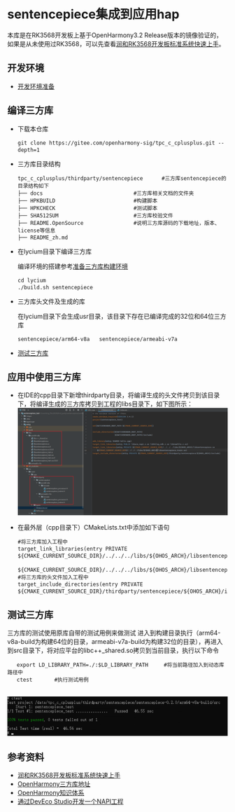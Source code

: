 # sentencepiece集成到应用hap

本库是在RK3568开发板上基于OpenHarmony3.2 Release版本的镜像验证的，如果是从未使用过RK3568，可以先查看[润和RK3568开发板标准系统快速上手](https://gitee.com/openharmony-sig/knowledge_demo_temp/tree/master/docs/rk3568_helloworld)。

## 开发环境

- [开发环境准备](../../../docs/hap_integrate_environment.md)

## 编译三方库

- 下载本仓库

  ```shell
  git clone https://gitee.com/openharmony-sig/tpc_c_cplusplus.git --depth=1
  ```

- 三方库目录结构

  ```shell
  tpc_c_cplusplus/thirdparty/sentencepiece      #三方库sentencepiece的目录结构如下
  ├── docs                             #三方库相关文档的文件夹
  ├── HPKBUILD                         #构建脚本
  ├── HPKCHECK                         #测试脚本
  ├── SHA512SUM                        #三方库校验文件
  ├── README.OpenSource                #说明三方库源码的下载地址，版本、license等信息
  ├── README_zh.md   
  ```
  
- 在lycium目录下编译三方库

  编译环境的搭建参考[准备三方库构建环境](../../../lycium/README.md#1编译环境准备)

  ```shell
  cd lycium
  ./build.sh sentencepiece
  ```

- 三方库头文件及生成的库

  在lycium目录下会生成usr目录，该目录下存在已编译完成的32位和64位三方库

  ```shell
  sentencepiece/arm64-v8a   sentencepiece/armeabi-v7a
  ```
  
- [测试三方库](#测试三方库)

## 应用中使用三方库

- 在IDE的cpp目录下新增thirdparty目录，将编译生成的头文件拷贝到该目录下，将编译生成的三方库拷贝到工程的libs目录下，如下图所示：
  &nbsp;![thirdparty_install_dir](pic/sentencepiece_install_dir.png)

- 在最外层（cpp目录下）CMakeLists.txt中添加如下语句

  ```shell
  #将三方库加入工程中
  target_link_libraries(entry PRIVATE ${CMAKE_CURRENT_SOURCE_DIR}/../../../libs/${OHOS_ARCH}/libsentencepiece.so
    ${CMAKE_CURRENT_SOURCE_DIR}/../../../libs/${OHOS_ARCH}/libsentencepiece_train.so)
  #将三方库的头文件加入工程中
  target_include_directories(entry PRIVATE ${CMAKE_CURRENT_SOURCE_DIR}/thirdparty/sentencepiece/${OHOS_ARCH}/include)
  ```

## 测试三方库

三方库的测试使用原库自带的测试用例来做测试
进入到构建目录执行（arm64-v8a-build为构建64位的目录，armeabi-v7a-build为构建32位的目录），再进入到src目录下，将对应平台的libc++_shared.so拷贝到当前目录，执行以下命令
```shell
   export LD_LIBRARY_PATH=./:$LD_LIBRARY_PATH     #将当前路径加入到动态库路径中
   ctest       #执行测试用例
```
&nbsp;![sentencepiece_test](pic/sentencepiece_test.png)

## 参考资料

- [润和RK3568开发板标准系统快速上手](https://gitee.com/openharmony-sig/knowledge_demo_temp/tree/master/docs/rk3568_helloworld)
- [OpenHarmony三方库地址](https://gitee.com/openharmony-tpc)
- [OpenHarmony知识体系](https://gitee.com/openharmony-sig/knowledge)
- [通过DevEco Studio开发一个NAPI工程](https://gitee.com/openharmony-sig/knowledge_demo_temp/blob/master/docs/napi_study/docs/hello_napi.md)
